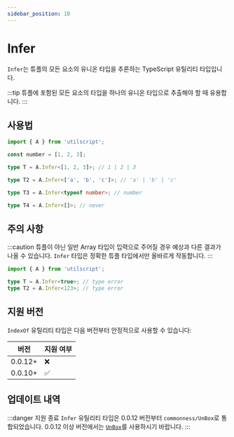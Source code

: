 ```yaml
---
sidebar_position: 10
---
```


# Infer

`Infer`는 튜플의 모든 요소의 유니온 타입을 추론하는 TypeScript 유틸리티 타입입니다.

:::tip
튜플에 포함된 모든 요소의 타입을 하나의 유니온 타입으로 추출해야 할 때 유용합니다.
:::

## 사용법

```ts
import { A } from 'utilscript';

const number = [1, 2, 3];

type T = A.Infer<[1, 2, 3]>; // 1 | 2 | 3

type T2 = A.Infer<['a', 'b', 'c']>; // 'a' | 'b' | 'c'

type T3 = A.Infer<typeof number>; // number

type T4 = A.Infer<[]>; // never
```

## 주의 사항

:::caution
튜플이 아닌 일반 Array 타입이 입력으로 주어질 경우 예상과 다른 결과가 나올 수 있습니다. `Infer` 타입은 정확한 튜플 타입에서만 올바르게 작동합니다.
:::

```ts
import { A } from 'utilscript';

type T = A.Infer<true>; // type error
type T2 = A.Infer<123>; // type error
```

## 지원 버전

`IndexOf` 유틸리티 타입은 다음 버전부터 안정적으로 사용할 수 있습니다:

| 버전    | 지원 여부 |
| ------- | --------- |
| 0.0.12+ | ❌        |
| 0.0.10+ | ✅        |

## 업데이트 내역

:::danger 지원 종료
`Infer` 유틸리티 타입은 0.0.12 버전부터 `commonness/UnBox`로 통합되었습니다. 0.0.12 이상 버전에서는 [`UnBox`](https://www.utilscript.site/docs/usage-commonness/un-box)를 사용하시기 바랍니다.
:::
